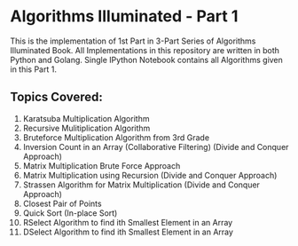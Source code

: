 # Algorithms Illuminated - Part 1
This is the implementation of 1st Part in 3-Part Series of Algorithms Illuminated Book. All Implementations in this repository are written in both Python and Golang. Single IPython Notebook contains all Algorithms given in this Part 1.

## Topics Covered:
1. Karatsuba Multiplication Algorithm
2. Recursive Mulitiplication Algorithm
3. Bruteforce Multiplication Algorithm from 3rd Grade
4. Inversion Count in an Array (Collaborative Filtering) (Divide and Conquer Approach)
5. Matrix Multiplication Brute Force Approach
6. Matrix Multiplication using Recursion (Divide and Conquer Approach)
7. Strassen Algorithm for Matrix Multiplication (Divide and Conquer Approach)
8. Closest Pair of Points
9. Quick Sort (In-place Sort)
10. RSelect Algorithm to find ith Smallest Element in an Array
11. DSelect Algorithm to find ith Smallest Element in an Array
